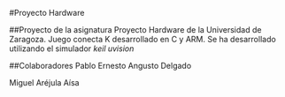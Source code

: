 #Proyecto Hardware

##Proyecto de la asignatura Proyecto Hardware de la Universidad de Zaragoza.
Juego conecta K desarrollado en C y ARM. Se ha desarrollado utilizando el simulador *keil uvision*

##Colaboradores
Pablo Ernesto Angusto Delgado

Miguel Aréjula Aísa

